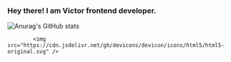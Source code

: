 ### Hey there! I am Victor frontend developer.

![Anurag's GitHub stats](https://github-readme-stats.vercel.app/api?username=victorgsa1&show_icons=true&theme=dracula)

            <img src="https://cdn.jsdelivr.net/gh/devicons/devicon/icons/html5/html5-original.svg" />
          
